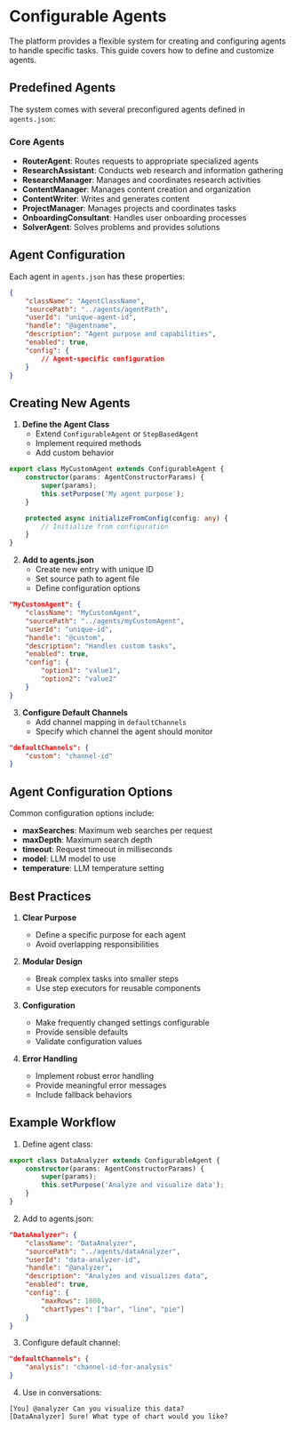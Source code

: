# Configurable Agents

The platform provides a flexible system for creating and configuring agents to handle specific tasks. This guide covers how to define and customize agents.

## Predefined Agents

The system comes with several preconfigured agents defined in `agents.json`:

### Core Agents
- **RouterAgent**: Routes requests to appropriate specialized agents
- **ResearchAssistant**: Conducts web research and information gathering
- **ResearchManager**: Manages and coordinates research activities
- **ContentManager**: Manages content creation and organization
- **ContentWriter**: Writes and generates content
- **ProjectManager**: Manages projects and coordinates tasks
- **OnboardingConsultant**: Handles user onboarding processes
- **SolverAgent**: Solves problems and provides solutions

## Agent Configuration

Each agent in `agents.json` has these properties:

```json
{
    "className": "AgentClassName",
    "sourcePath": "../agents/agentPath",
    "userId": "unique-agent-id",
    "handle": "@agentname",
    "description": "Agent purpose and capabilities",
    "enabled": true,
    "config": {
        // Agent-specific configuration
    }
}
```

## Creating New Agents

1. **Define the Agent Class**
   - Extend `ConfigurableAgent` or `StepBasedAgent`
   - Implement required methods
   - Add custom behavior

```typescript
export class MyCustomAgent extends ConfigurableAgent {
    constructor(params: AgentConstructorParams) {
        super(params);
        this.setPurpose('My agent purpose');
    }

    protected async initializeFromConfig(config: any) {
        // Initialize from configuration
    }
}
```

2. **Add to agents.json**
   - Create new entry with unique ID
   - Set source path to agent file
   - Define configuration options

```json
"MyCustomAgent": {
    "className": "MyCustomAgent",
    "sourcePath": "../agents/myCustomAgent",
    "userId": "unique-id",
    "handle": "@custom",
    "description": "Handles custom tasks",
    "enabled": true,
    "config": {
        "option1": "value1",
        "option2": "value2"
    }
}
```

3. **Configure Default Channels**
   - Add channel mapping in `defaultChannels`
   - Specify which channel the agent should monitor

```json
"defaultChannels": {
    "custom": "channel-id"
}
```

## Agent Configuration Options

Common configuration options include:

- **maxSearches**: Maximum web searches per request
- **maxDepth**: Maximum search depth
- **timeout**: Request timeout in milliseconds
- **model**: LLM model to use
- **temperature**: LLM temperature setting

## Best Practices

1. **Clear Purpose**
   - Define a specific purpose for each agent
   - Avoid overlapping responsibilities

2. **Modular Design**
   - Break complex tasks into smaller steps
   - Use step executors for reusable components

3. **Configuration**
   - Make frequently changed settings configurable
   - Provide sensible defaults
   - Validate configuration values

4. **Error Handling**
   - Implement robust error handling
   - Provide meaningful error messages
   - Include fallback behaviors

## Example Workflow

1. Define agent class:
```typescript
export class DataAnalyzer extends ConfigurableAgent {
    constructor(params: AgentConstructorParams) {
        super(params);
        this.setPurpose('Analyze and visualize data');
    }
}
```

2. Add to agents.json:
```json
"DataAnalyzer": {
    "className": "DataAnalyzer",
    "sourcePath": "../agents/dataAnalyzer",
    "userId": "data-analyzer-id",
    "handle": "@analyzer",
    "description": "Analyzes and visualizes data",
    "enabled": true,
    "config": {
        "maxRows": 1000,
        "chartTypes": ["bar", "line", "pie"]
    }
}
```

3. Configure default channel:
```json
"defaultChannels": {
    "analysis": "channel-id-for-analysis"
}
```

4. Use in conversations:
```
[You] @analyzer Can you visualize this data?
[DataAnalyzer] Sure! What type of chart would you like?
```
